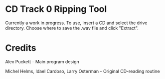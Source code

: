 # CD Track 0 Ripping Tool

Currently a work in progress. To use, insert a CD and select the drive directory. Choose where to save the .wav file and click "Extract".

# Credits

Alex Puckett - Main program design

Michel Helms, Idael Cardoso, Larry Osterman - Original CD-reading routine
